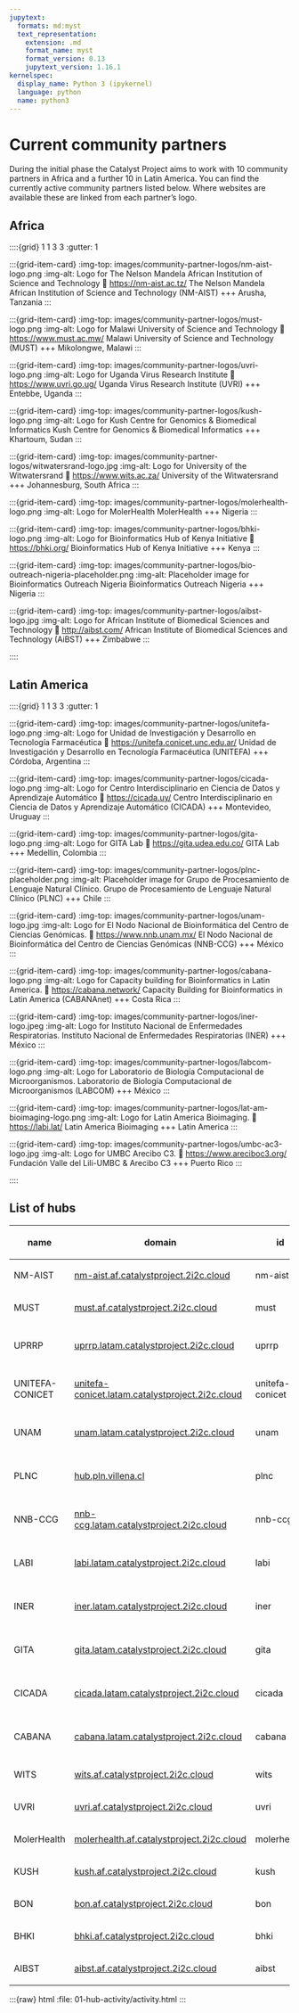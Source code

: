 ```yaml
---
jupytext:
  formats: md:myst
  text_representation:
    extension: .md
    format_name: myst
    format_version: 0.13
    jupytext_version: 1.16.1
kernelspec:
  display_name: Python 3 (ipykernel)
  language: python
  name: python3
---
```


# Current community partners

During the initial phase the Catalyst Project aims to work with 10 community partners in Africa and a further 10 in Latin America. You can find the currently active community partners listed below. Where websites are available these are linked from each partner’s logo.

## Africa

::::{grid} 1 1 3 3
:gutter: 1

:::{grid-item-card}
:img-top: images/community-partner-logos/nm-aist-logo.png
:img-alt: Logo for The Nelson Mandela African Institution of Science and Technology
:link: https://nm-aist.ac.tz/
The Nelson Mandela African Institution of Science and Technology (NM-AIST)
+++
Arusha, Tanzania
:::

:::{grid-item-card}
:img-top: images/community-partner-logos/must-logo.png
:img-alt: Logo for Malawi University of Science and Technology
:link: https://www.must.ac.mw/
Malawi University of Science and Technology (MUST)
+++
Mikolongwe, Malawi
:::

:::{grid-item-card}
:img-top: images/community-partner-logos/uvri-logo.png
:img-alt: Logo for Uganda Virus Research Institute
:link: https://www.uvri.go.ug/
Uganda Virus Research Institute (UVRI)
+++
Entebbe, Uganda
:::

:::{grid-item-card}
:img-top: images/community-partner-logos/kush-logo.png
:img-alt: Logo for Kush Centre for Genomics & Biomedical Informatics
Kush Centre for Genomics & Biomedical Informatics
+++
Khartoum, Sudan
:::

:::{grid-item-card}
:img-top: images/community-partner-logos/witwatersrand-logo.jpg
:img-alt: Logo for University of the Witwatersrand
:link: https://www.wits.ac.za/
University of the Witwatersrand
+++
Johannesburg, South Africa
:::

:::{grid-item-card}
:img-top: images/community-partner-logos/molerhealth-logo.png
:img-alt: Logo for MolerHealth
MolerHealth
+++
Nigeria
:::

:::{grid-item-card}
:img-top: images/community-partner-logos/bhki-logo.png
:img-alt: Logo for Bioinformatics Hub of Kenya Initiative
:link: https://bhki.org/
Bioinformatics Hub of Kenya Initiative
+++
Kenya
:::

:::{grid-item-card}
:img-top: images/community-partner-logos/bio-outreach-nigeria-placeholder.png
:img-alt: Placeholder image for Bioinformatics Outreach Nigeria
Bioinformatics Outreach Nigeria
+++
Nigeria
:::

:::{grid-item-card}
:img-top: images/community-partner-logos/aibst-logo.jpg
:img-alt: Logo for African Institute of Biomedical Sciences and Technology
:link: http://aibst.com/
African Institute of Biomedical Sciences and Technology (AiBST)
+++
Zimbabwe
:::

::::

## Latin America

::::{grid} 1 1 3 3
:gutter: 1

:::{grid-item-card}
:img-top: images/community-partner-logos/unitefa-logo.png
:img-alt: Logo for Unidad de Investigación y Desarrollo en Tecnología Farmacéutica
:link: https://unitefa.conicet.unc.edu.ar/
Unidad de Investigación y Desarrollo en Tecnología Farmacéutica (UNITEFA)
+++
Córdoba, Argentina
:::

:::{grid-item-card}
:img-top: images/community-partner-logos/cicada-logo.png
:img-alt: Logo for Centro Interdisciplinario en Ciencia de Datos y Aprendizaje Automático
:link: https://cicada.uy/
Centro Interdisciplinario en Ciencia de Datos y Aprendizaje Automático (CICADA)
+++
Montevideo, Uruguay
:::

:::{grid-item-card}
:img-top: images/community-partner-logos/gita-logo.png
:img-alt: Logo for GITA Lab
:link: https://gita.udea.edu.co/
GITA Lab
+++
Medellín, Colombia
:::

:::{grid-item-card}
:img-top: images/community-partner-logos/plnc-placeholder.png
:img-alt: Placeholder image for Grupo de Procesamiento de Lenguaje Natural Clínico.
Grupo de Procesamiento de Lenguaje Natural Clínico (PLNC)
+++
Chile
:::

:::{grid-item-card}
:img-top: images/community-partner-logos/unam-logo.jpg
:img-alt: Logo for El Nodo Nacional de Bioinformática del Centro de Ciencias Genómicas.
:link: https://www.nnb.unam.mx/
El Nodo Nacional de Bioinformática del Centro de Ciencias Genómicas (NNB-CCG)
+++
México
:::

:::{grid-item-card}
:img-top: images/community-partner-logos/cabana-logo.png
:img-alt: Logo for Capacity building for Bioinformatics in Latin America.
:link: https://cabana.network/
Capacity Building for Bioinformatics in Latin America (CABANAnet)
+++
Costa Rica
:::

:::{grid-item-card}
:img-top: images/community-partner-logos/iner-logo.jpeg
:img-alt: Logo for Instituto Nacional de Enfermedades Respiratorias.
Instituto Nacional de Enfermedades Respiratorias (INER)
+++
México
:::

:::{grid-item-card}
:img-top: images/community-partner-logos/labcom-logo.png
:img-alt: Logo for Laboratorio de Biología Computacional de Microorganismos.
Laboratorio de Biología Computacional de Microorganismos (LABCOM)
+++
México
:::

:::{grid-item-card}
:img-top: images/community-partner-logos/lat-am-bioimaging-logo.png
:img-alt: Logo for Latin America Bioimaging.
:link: https://labi.lat/
Latin America Bioimaging
+++
Latin America
:::

:::{grid-item-card}
:img-top: images/community-partner-logos/umbc-ac3-logo.jpg
:img-alt: Logo for UMBC Arecibo C3.
:link: https://www.areciboc3.org/
Fundación Valle del Lili-UMBC & Arecibo C3
+++
Puerto Rico
:::

::::

## List of hubs

<table>
<thead>
<tr class="row-odd" role="row"><th class="head sorting" tabindex="0" aria-controls="DataTables_Table_0" rowspan="1" colspan="1" style="width: 71.8667px;" aria-sort="descending" aria-label="name: activate to sort column ascending"><p>name</p></th><th class="head sorting" tabindex="0" aria-controls="DataTables_Table_0" rowspan="1" colspan="1" style="width: 205.867px;" aria-label="domain: activate to sort column ascending"><p>domain</p></th><th class="head sorting" tabindex="0" aria-controls="DataTables_Table_0" rowspan="1" colspan="1" style="width: 65.3833px;" aria-label="id: activate to sort column ascending"><p>id</p></th><th class="head sorting" tabindex="0" aria-controls="DataTables_Table_0" rowspan="1" colspan="1" style="width: 70.9167px;" aria-label="cluster: activate to sort column ascending"><p>region</p></th><th class="head sorting" tabindex="0" aria-controls="DataTables_Table_0" rowspan="1" colspan="1" style="width: 46.2333px;" aria-label="provider: activate to sort column ascending"><p>provider</p></th><th class="head sorting" tabindex="0" aria-controls="DataTables_Table_0" rowspan="1" colspan="1" style="width: 64.3167px;" aria-label="data center location: activate to sort column ascending"><p>data center</p></th></tr>
</thead>
<tbody>
<tr class="row-odd odd"><td class="sorting_1"><p>NM-AIST</p></td>
<td><p><a class="reference external" href="https://nm-aist.af.catalystproject.2i2c.cloud">nm-aist.af.catalystproject.2i2c.cloud</a></p></td>
<td><p>nm-aist</p></td>
<td><p>africa</p></td>
<td><p>aws</p></td>
<td><p>af-south-1</p></td>
</tr><tr class="row-even even"><td class="sorting_1"><p>MUST</p></td>
<td><p><a class="reference external" href="https://must.af.catalystproject.2i2c.cloud">must.af.catalystproject.2i2c.cloud</a></p></td>
<td><p>must</p></td>
<td><p>africa</p></td>
<td><p>aws</p></td>
<td><p>af-south-1</p></td>
</tr><tr class="row-even odd"><td class="sorting_1"><p>UPRRP</p></td>
<td><p><a class="reference external" href="https://uprrp.latam.catalystproject.2i2c.cloud">uprrp.latam.catalystproject.2i2c.cloud</a></p></td>
<td><p>uprrp</p></td>
<td><p>latam</p></td>
<td><p>gcp</p></td>
<td><p>southamerica-east1</p></td>
</tr><tr class="row-even even"><td class="sorting_1"><p>UNITEFA-CONICET</p></td>
<td><p><a class="reference external" href="https://unitefa-conicet.latam.catalystproject.2i2c.cloud">unitefa-conicet.latam.catalystproject.2i2c.cloud</a></p></td>
<td><p>unitefa-conicet</p></td>
<td><p>latam</p></td>
<td><p>gcp</p></td>
<td><p>southamerica-east1</p></td>
</tr><tr class="row-odd odd"><td class="sorting_1"><p>UNAM</p></td>
<td><p><a class="reference external" href="https://unam.latam.catalystproject.2i2c.cloud">unam.latam.catalystproject.2i2c.cloud</a></p></td>
<td><p>unam</p></td>
<td><p>latam</p></td>
<td><p>gcp</p></td>
<td><p>southamerica-east1</p></td>
</tr><tr class="row-even odd"><td class="sorting_1"><p>PLNC</p></td>
<td><p><a class="reference external" href="https://hub.pln.villena.cl">hub.pln.villena.cl</a></p></td>
<td><p>plnc</p></td>
<td><p>latam</p></td>
<td><p>gcp</p></td>
<td><p>southamerica-east1</p></td>
</tr><tr class="row-even even"><td class="sorting_1"><p>NNB-CCG</p></td>
<td><p><a class="reference external" href="https://nnb-ccg.latam.catalystproject.2i2c.cloud">nnb-ccg.latam.catalystproject.2i2c.cloud</a></p></td>
<td><p>nnb-ccg</p></td>
<td><p>latam</p></td>
<td><p>gcp</p></td>
<td><p>southamerica-east1</p></td>
</tr><tr class="row-odd odd"><td class="sorting_1"><p>LABI</p></td>
<td><p><a class="reference external" href="https://labi.latam.catalystproject.2i2c.cloud">labi.latam.catalystproject.2i2c.cloud</a></p></td>
<td><p>labi</p></td>
<td><p>latam</p></td>
<td><p>gcp</p></td>
<td><p>southamerica-east1</p></td>
</tr><tr class="row-odd even"><td class="sorting_1"><p>INER</p></td>
<td><p><a class="reference external" href="https://iner.latam.catalystproject.2i2c.cloud">iner.latam.catalystproject.2i2c.cloud</a></p></td>
<td><p>iner</p></td>
<td><p>latam</p></td>
<td><p>gcp</p></td>
<td><p>southamerica-east1</p></td>
</tr><tr class="row-even odd"><td class="sorting_1"><p>GITA</p></td>
<td><p><a class="reference external" href="https://gita.latam.catalystproject.2i2c.cloud">gita.latam.catalystproject.2i2c.cloud</a></p></td>
<td><p>gita</p></td>
<td><p>latam</p></td>
<td><p>gcp</p></td>
<td><p>southamerica-east1</p></td>
</tr><tr class="row-odd even"><td class="sorting_1"><p>CICADA</p></td>
<td><p><a class="reference external" href="https://cicada.latam.catalystproject.2i2c.cloud">cicada.latam.catalystproject.2i2c.cloud</a></p></td>
<td><p>cicada</p></td>
<td><p>latam</p></td>
<td><p>gcp</p></td>
<td><p>southamerica-east1</p></td>
</tr><tr class="row-odd odd"><td class="sorting_1"><p>CABANA</p></td>
<td><p><a class="reference external" href="https://cabana.latam.catalystproject.2i2c.cloud">cabana.latam.catalystproject.2i2c.cloud</a></p></td>
<td><p>cabana</p></td>
<td><p>latam</p></td>
<td><p>gcp</p></td>
<td><p>southamerica-east1</p></td>
</tr><tr class="row-even even"><td class="sorting_1"><p>WITS</p></td>
<td><p><a class="reference external" href="https://wits.af.catalystproject.2i2c.cloud">wits.af.catalystproject.2i2c.cloud</a></p></td>
<td><p>wits</p></td>
<td><p>africa</p></td>
<td><p>aws</p></td>
<td><p>af-south-1</p></td>
</tr><tr class="row-odd odd"><td class="sorting_1"><p>UVRI</p></td>
<td><p><a class="reference external" href="https://uvri.af.catalystproject.2i2c.cloud">uvri.af.catalystproject.2i2c.cloud</a></p></td>
<td><p>uvri</p></td>
<td><p>africa</p></td>
<td><p>aws</p></td>
<td><p>af-south-1</p></td>
</tr><tr class="row-even odd"><td class="sorting_1"><p>MolerHealth</p></td>
<td><p><a class="reference external" href="https://molerhealth.af.catalystproject.2i2c.cloud">molerhealth.af.catalystproject.2i2c.cloud</a></p></td>
<td><p>molerhealth</p></td>
<td><p>africa</p></td>
<td><p>aws</p></td>
<td><p>af-south-1</p></td>
</tr><tr class="row-odd even"><td class="sorting_1"><p>KUSH</p></td>
<td><p><a class="reference external" href="https://kush.af.catalystproject.2i2c.cloud">kush.af.catalystproject.2i2c.cloud</a></p></td>
<td><p>kush</p></td>
<td><p>africa</p></td>
<td><p>aws</p></td>
<td><p>af-south-1</p></td>
</tr><tr class="row-odd odd"><td class="sorting_1"><p>BON</p></td>
<td><p><a class="reference external" href="https://bon.af.catalystproject.2i2c.cloud">bon.af.catalystproject.2i2c.cloud</a></p></td>
<td><p>bon</p></td>
<td><p>africa</p></td>
<td><p>aws</p></td>
<td><p>af-south-1</p></td>
</tr><tr class="row-even even"><td class="sorting_1"><p>BHKI</p></td>
<td><p><a class="reference external" href="https://bhki.af.catalystproject.2i2c.cloud">bhki.af.catalystproject.2i2c.cloud</a></p></td>
<td><p>bhki</p></td>
<td><p>africa</p></td>
<td><p>aws</p></td>
<td><p>af-south-1</p></td>
</tr><tr class="row-odd odd"><td class="sorting_1"><p>AIBST</p></td>
<td><p><a class="reference external" href="https://aibst.af.catalystproject.2i2c.cloud">aibst.af.catalystproject.2i2c.cloud</a></p></td>
<td><p>aibst</p></td>
<td><p>africa</p></td>
<td><p>aws</p></td>
<td><p>af-south-1</p></td>
</tr>
</tbody>
</table>

:::{raw} html
:file: 01-hub-activity/activity.html
:::
